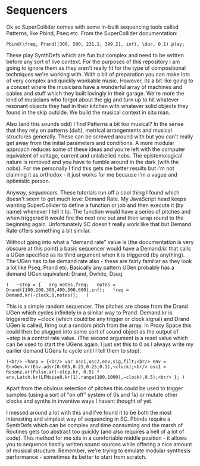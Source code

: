 # Sequencers

Ok so SuperCollider comes with some in-built sequencing tools called Patterns, like Pbind, Pseq etc.  From the SuperCollider documentation:

`Pbind(\freq, Prand([300, 500, 231.2, 399.2], inf), \dur, 0.1).play;`

These play SynthDefs which are fun but complex and need to be written before any sort of live context.  For the purposes of this repository I am going to ignore them as they aren't really fit for the type of compositional techniques we're working with.  With a bit of preparation you can make lots of very complex and quickly wonkable music.  However, its a bit like going to a concert where the musicians have a wonderful array of machines and cables and stuff which they built lovingly in their garage.  We're more the kind of musicians who forgot about the gig and turn up to hit whatever resonant objects they had in their kitchen with whatever solid objects they found in the skip outside.  We build the musical context in situ man.

Also (and this sounds odd) I find Patterns a bit too musical? In the sense that they rely on patterns (duh), metrical arrangements and musical structures generally.  These can be screwed around with but you can't really get away from the initial parameters and conditions.  A more modular approach reduces some of these ideas and you're left with the computer equivalent of voltage, current and unlabelled nobs.  The epistemological nature is removed and you have to fumble around in the dark (with the nobs).  For me personally I find this gets me better results but i'm not claiming it as orthodox - it just works for me because i'm a vague and optimistic person.

Anyway, *sequencers*.  These tutorials run off a cool thing I found which doesn't seem to get much love: Demand Rate.  My JavaScript head keeps wanting SuperCollider to define a function or job and then execute it (by name) whenever I tell it to.  The function would have a series of pitches and when triggered it would fire the next one out and then wrap round to the beginning again.  Unfortunately SC doesn't really work like that but Demand Rate offers something a bit similar.

Without going into what a "demand rate" value is (the documentation is very obscure at this point) a basic sequencer would have a Demand.kr that calls a UGen specified as its third argument when it is triggered (by anything).  The UGen has to be demand rate also - these are fairly familiar as they look a lot like Pseq, Prand etc.  Basically any pattern UGen probably has a demand UGen equivalent: Drand, Dwhite, Dseq.

`(  
~step = {  
	arg notes,freq;  
	notes = Drand([100,200,300,400,500,600],inf);  
	freq = Demand.kr(~clock,0,notes)};  
)`

This is a simple random sequencer.  The pitches are chose from the Drand UGen which cycles infinitely in a similar way to Prand.  Demand.kr is triggered by ~clock (which could be any trigger or clock signal) and Drand UGen is called, firing out a random pitch from the array.  In Proxy Space this could then be plugged into some sort of sound object as the output of ~step is a control rate value.  (The second argument is a reset value which can be used to start the UGens again.  I just set this to 0 as I always write my earlier demand UGens to cycle until I tell them to stop).

`(<br/>
~harp = {<br/>
	var osc1,osc2,env,sig,filt;<br/>
	env = EnvGen.kr(Env.adsr(0.005,0.25,0.25,0.1),~clock);<br/>
	osc1 = Resonz.ar(Pulse.ar(~step.kr, 0.5) * env,Latch.kr(LFNoise0.kr(1).range(100,1000),~clock),0.5);<br/>
};
)`

Apart from the obvious selection of pitches this could be used to trigger samples (using a sort of "on off" system of 0s and 1s) or mutate other clocks and synths in inventive ways I havent thought of yet.

I messed around a lot with this and I've found it to be both the most interesting and simplest way of sequencing in SC.  Pbinds require a SynthDefs which can be complex and time consuming and the marsh of Routines gets too abstract too quickly (and also requires a hell of a lot of code).  This method for me sits in a comfortable middle position - it allows you to sequence hastily written sound sources while offering a nice amount of musical structure.  Remember, we're trying to emulate modular synthesis performance - sometimes its better to start from scratch.



